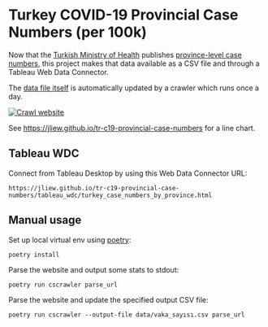 # Turkey COVID-19 Provincial Case Numbers (per 100k)

Now that the [Turkish Ministry of Health](https://saglik.gov.tr/) publishes [province-level case numbers](https://covid19.saglik.gov.tr/), this project makes that
data available as a CSV file and through a Tableau Web Data Connector.

The [data file itself](https://github.com/jliew/tr-c19-provincial-case-numbers/blob/master/data/vaka_say%C4%B1s%C4%B1.csv) is automatically updated by a crawler which runs once a day.

[![Crawl website](https://github.com/jliew/tr-c19-provincial-case-numbers/actions/workflows/scheduled-github-action.yml/badge.svg)](https://github.com/jliew/tr-c19-provincial-case-numbers/actions/workflows/scheduled-github-action.yml)

See https://jliew.github.io/tr-c19-provincial-case-numbers for a line chart.

## Tableau WDC

Connect from Tableau Desktop by using this Web Data Connector URL:

`https://jliew.github.io/tr-c19-provincial-case-numbers/tableau_wdc/turkey_case_numbers_by_province.html`

## Manual usage

Set up local virtual env using [poetry](https://python-poetry.org/docs/):

`poetry install`

Parse the website and output some stats to stdout:

`poetry run cscrawler parse_url`

Parse the website and update the specified output CSV file:

`poetry run cscrawler --output-file data/vaka_sayısı.csv parse_url`
